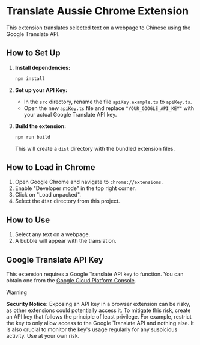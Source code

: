 # Translate Aussie Chrome Extension

This extension translates selected text on a webpage to Chinese using the Google Translate API.

## How to Set Up

1.  **Install dependencies:**

    ```bash
    npm install
    ```

2.  **Set up your API Key:**
    *   In the `src` directory, rename the file `apiKey.example.ts` to `apiKey.ts`.
    *   Open the new `apiKey.ts` file and replace `"YOUR_GOOGLE_API_KEY"` with your actual Google Translate API key.

3.  **Build the extension:**

    ```bash
    npm run build
    ```

    This will create a `dist` directory with the bundled extension files.

## How to Load in Chrome

1.  Open Google Chrome and navigate to `chrome://extensions`.
2.  Enable "Developer mode" in the top right corner.
3.  Click on "Load unpacked".
4.  Select the `dist` directory from this project.

## How to Use

1.  Select any text on a webpage.
2.  A bubble will appear with the translation.

## Google Translate API Key

This extension requires a Google Translate API key to function. You can obtain one from the [Google Cloud Platform Console](https://console.cloud.google.com/).

> [!WARNING]
> **Security Notice:** Exposing an API key in a browser extension can be risky, as other extensions could potentially access it. To mitigate this risk, create an API key that follows the principle of least privilege. For example, restrict the key to only allow access to the Google Translate API and nothing else. It is also crucial to monitor the key's usage regularly for any suspicious activity. Use at your own risk.
